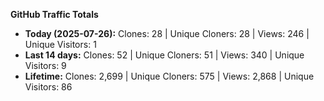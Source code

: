 
**GitHub Traffic Totals**

- **Today (2025-07-26):** Clones: 28 | Unique Cloners: 28 | Views: 246 | Unique Visitors: 1
- **Last 14 days:** Clones: 52 | Unique Cloners: 51 | Views: 340 | Unique Visitors: 9
- **Lifetime:** Clones: 2,699 | Unique Cloners: 575 | Views: 2,868 | Unique Visitors: 86
